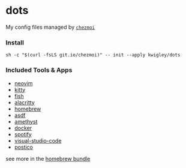 # dots
My config files managed by [`chezmoi`](https://www.chezmoi.io/)

### Install
`sh -c "$(curl -fsLS git.io/chezmoi)" -- init --apply kwigley/dots`

### Included Tools & Apps
- [neovim](https://neovim.io/)
- [kitty](https://sw.kovidgoyal.net/kitty/)
- [fish](https://fishshell.com/)
- [alacritty](https://github.com/alacritty/alacritty)
- [homebrew](https://brew.sh/)
- [asdf](https://asdf-vm.com/#/)
- [amethyst](https://ianyh.com/amethyst/)
- [docker](https://www.docker.com/products/docker-desktop)
- [spotify](https://www.spotify.com/)
- [visual-studio-code](https://code.visualstudio.com/)
- [postico](https://eggerapps.at/postico/)

see more in the [homebrew bundle](run_once_before_install-packages-darwin.sh.tmpl)
